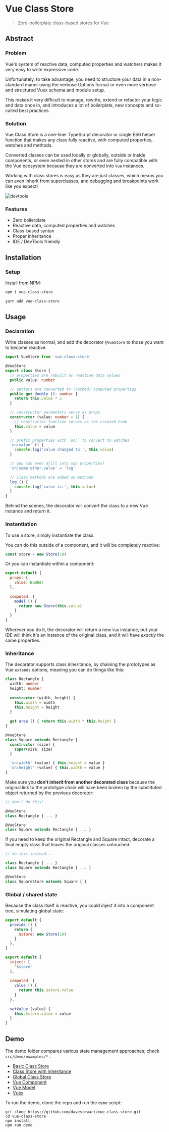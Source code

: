 # Vue Class Store

> Zero-boilerplate class-based stores for Vue

## Abstract

### Problem

Vue's system of reactive data, computed properties and watchers makes it very easy to write expressive code.

Unfortunately, to take advantage, you need to structure your data in a non-standard maner using the verbose Options format or even more verbose and structured Vuex schema and module setup.

This makes it very difficult to manage, rewrite, extend or refactor your logic and data once in, and introduces a lot of boilerplate, new concepts and so-called best practices. 

### Solution

Vue Class Store is a one-liner TypeScript decorator or single ES6 helper function that makes any class fully reactive, with computed properties, watches and methods.

Converted classes can be used locally or globally, outside or inside components, or even nested in other stores and are fully compatible with the Vue ecosystem because they are converted into `Vue` instances.

Working with class stores is easy as they are *just* classes, which means you can even inherit from superclasses, and debugging and breakpoints work like you expect!

![devtools](https://raw.githubusercontent.com/davestewart/vue-class-store/master/src/demo/images/devtools.png)

### Features

- Zero boilerplate
- Reactive data, computed properties and watches
- Class-based syntax
- Proper inheritance
- IDE / DevTools friendly

## Installation

### Setup

Install from NPM:

```bash
npm i vue-class-store
```

```bash
yarn add vue-class-store
```

## Usage

### Declaration

Write classes as normal, and add the decorator `@VueStore` to those you want to become reactive.

```typescript
import VueStore from 'vue-class-store'

@VueStore
export class Store {
  // properties are rebuilt as reactive data values
  public value: number

  // getters are converted to (cached) computed properties
  public get double (): number {
    return this.value * 2
  }

  // constructor parameters serve as props
  constructor (value: number = 1) {
    // constructor function serves as the created hook
    this.value = value
  }

  // prefix properties with `on:` to convert to watches
  'on:value' () {
    console.log('value changed to:', this.value)
  }

  // you can even drill into sub properties!
  'on:some.other.value' = 'log'

  // class methods are added as methods
  log () {
    console.log('value is:', this.value)
  }
}
```

Behind the scenes, the decorator will convert the class to a new Vue instance and return it.

### Instantiation

To use a store, simply instantiate the class.

You can do this outside of a component, and it will be completely reactive:

```typescript
const store = new Store(10)
```

Or you can instantiate within a component:

```javascript
export default {
  props: {
    value: Number
  },
  
  computed: {
    model () {
      return new Store(this.value)
    }
  }
}
```

Wherever you do it, the decorator will return a new `Vue` instance, but your IDE will think it's an instance of the original class, and it will have *exactly* the same properties.

### Inheritance

The decorator supports class inheritance, by chaining the prototypes as Vue `extends` options, meaning you can do things like this:

```typescript
class Rectangle {
  width: number
  height: number
  
  constructor (width, height) {
    this.width = width
    this.height = height
  }
  
  get area () { return this.width * this.height }
}

@VueStore
class Square extends Rectangle {
  constructor (size) {
    super(size, size)
  }

  'on:width' (value) { this.height = value }
  'on:height' (value) { this.width = value }
}
```

Make sure you **don't inherit from another decorated class** because the original link to the prototype chain will have been broken by the substituted object returned by the previous decorator:

```typescript
// don't do this!

@VueStore
class Rectangle { ... }

@VueStore
class Square extends Rectangle { ... }
```

If you need to keep the original Rectangle and Square intact, decorate a final empty class that leaves the original classes untouched:

```typescript
// do this instead...

class Rectangle { ... }
class Square extends Rectangle { ... }

@VueStore
class SquareStore extends Square { } 
```

### Global / shared state

Because the class itself is reactive, you could inject it into a component tree, simulating global state:

```javascript
export default {
  provide () {
    return {
      $store: new Store(10)
    }
  },
}
```

```javascript
export default {
  inject: [
    '$store'
  ],
  
  computed: {
    value () {
      return this.$store.value
    }
  },
  
  setValue (value) {
    this.$store.value = value
  }
}
```

## Demo

The demo folder compares various state management approaches; check `src/demo/examples/*` :

- [Basic Class Store](./src/demo/examples/class-store)
- [Class Store with Inheritance](./src/demo/examples/class-store-inheritance)
- [Global Class Store](./src/demo/examples/class-store-global)
- [Vue Component](./src/demo/examples/vue-component)
- [Vue Model](./src/demo/examples/vue-model)
- [Vuex](./src/demo/examples/vuex)

To run the demo, clone the repo and run the `demo` script:

```
git clone https://github.com/davestewart/vue-class-store.git
cd vue-class-store
npm install
npm run demo
```

